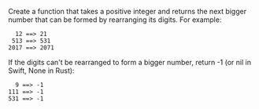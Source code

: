 Create a function that takes a positive integer and returns the next bigger number that can be formed by rearranging its digits. For example:

```
  12 ==> 21
 513 ==> 531
2017 ==> 2071
```

If the digits can't be rearranged to form a bigger number, return -1 (or nil in Swift, None in Rust):

```
  9 ==> -1
111 ==> -1
531 ==> -1
```
